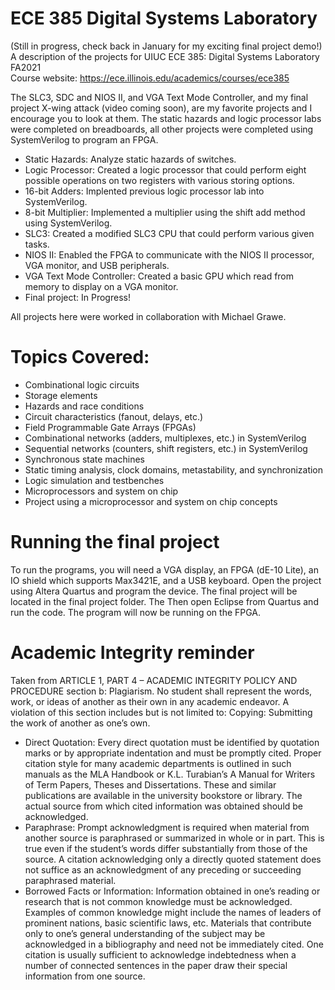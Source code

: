 # ECE 385 Digital Systems Laboratory

(Still in progress, check back in January for my exciting final project demo!)    
A description of the projects for UIUC ECE 385: Digital Systems Laboratory FA2021    
Course website: https://ece.illinois.edu/academics/courses/ece385  

The SLC3, SDC and NIOS II, and VGA Text Mode Controller, and my final project X-wing attack (video coming soon), are my favorite projects and I encourage you to look at them. 
The static hazards and logic processor labs were completed on breadboards, all other projects were completed using SystemVerilog to program an FPGA.
- Static Hazards: Analyze static hazards of switches.
- Logic Processor: Created a logic processor that could perform eight possible operations on two registers with various storing options.
- 16-bit Adders: Implented previous logic processor lab into SystemVerilog.
- 8-bit Multiplier: Implemented a multiplier using the shift add method using SystemVerilog.
- SLC3: Created a modified SLC3 CPU that could perform various given tasks.
- NIOS II: Enabled the FPGA to communicate with the NIOS II processor, VGA monitor, and USB peripherals.
- VGA Text Mode Controller: Created a basic GPU which read from memory to display on a VGA monitor. 
- Final project: In Progress!  

All projects here were worked in collaboration with Michael Grawe.  
    

# Topics Covered:
- Combinational logic circuits
- Storage elements
- Hazards and race conditions
- Circuit characteristics (fanout, delays, etc.)
- Field Programmable Gate Arrays (FPGAs)
- Combinational networks (adders, multiplexes, etc.) in SystemVerilog
- Sequential networks (counters, shift registers, etc.) in SystemVerilog
- Synchronous state machines
- Static timing analysis, clock domains, metastability, and synchronization
- Logic simulation and testbenches
- Microprocessors and system on chip
- Project using a microprocessor and system on chip concepts
  
# Running the final project
To run the programs, you will need a VGA display, an FPGA (dE-10 Lite), an IO shield which supports Max3421E, and a USB keyboard.
Open the project using Altera Quartus and program the device. The final project will be located in the final project folder. The Then open Eclipse from Quartus and run the code. The program will now be running on the FPGA.


#  Academic Integrity reminder
Taken from ARTICLE 1, PART 4 – ACADEMIC INTEGRITY POLICY AND PROCEDURE section b:
Plagiarism. No student shall represent the words, work, or ideas of another as their own in any academic endeavor. A violation of this section includes but is not limited to:
Copying: Submitting the work of another as one’s own.
- Direct Quotation: Every direct quotation must be identified by quotation marks or by appropriate indentation and must be promptly cited. Proper citation style for many academic departments is outlined in such manuals as the MLA Handbook or K.L. Turabian’s A Manual for Writers of Term Papers, Theses and Dissertations. These and similar publications are available in the university bookstore or library. The actual source from which cited information was obtained should be acknowledged.
- Paraphrase: Prompt acknowledgment is required when material from another source is paraphrased or summarized in whole or in part. This is true even if the student’s words differ substantially from those of the source. A citation acknowledging only a directly quoted statement does not suffice as an acknowledgment of any preceding or succeeding paraphrased material.
- Borrowed Facts or Information: Information obtained in one’s reading or research that is not common knowledge must be acknowledged. Examples of common knowledge might include the names of leaders of prominent nations, basic scientific laws, etc. Materials that contribute only to one’s general understanding of the subject may be acknowledged in a bibliography and need not be immediately cited. One citation is usually sufficient to acknowledge indebtedness when a number of connected sentences in the paper draw their special information from one source.
